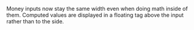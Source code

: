 Money inputs now stay the same width even when doing math inside of them.  Computed values are displayed in a floating tag above the input rather than to the side.

